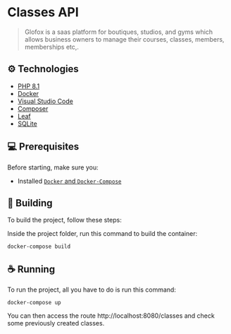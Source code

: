 # Classes API

> Glofox is a saas platform for boutiques, studios, and gyms which allows business owners to manage
their courses, classes, members, memberships etc,.


## ⚙️ Technologies

* [PHP 8.1](https://www.php.net/releases/8.1/en.php)
* [Docker](https://www.docker.com/)
* [Visual Studio Code](https://code.visualstudio.com/)
* [Composer](https://getcomposer.org/)
* [Leaf](https://leafphp.dev/)
* [SQLite](https://www.sqlite.org/index.html)

## 💻 Prerequisites

Before starting, make sure you:
* Installed [`Docker` and `Docker-Compose`](https://docs.docker.com/compose/install/)


## 🚀 Building

To build the project, follow these steps:

Inside the project folder, run this command to build the container:
```
docker-compose build
```


## ☕  Running
To run the project, all you have to do is run this command:

```
docker-compose up

```
You can then access the route http://localhost:8080/classes and check some previously created classes.


